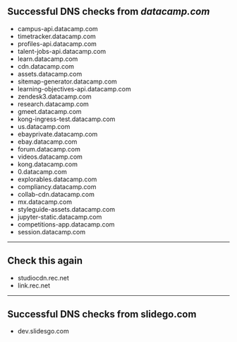 ## Successful DNS checks from _datacamp.com_
- campus-api.datacamp.com
- timetracker.datacamp.com
- profiles-api.datacamp.com
- talent-jobs-api.datacamp.com
- learn.datacamp.com
- cdn.datacamp.com
- assets.datacamp.com
- sitemap-generator.datacamp.com
- learning-objectives-api.datacamp.com
- zendesk3.datacamp.com
- research.datacamp.com
- gmeet.datacamp.com
- kong-ingress-test.datacamp.com
- us.datacamp.com
- ebayprivate.datacamp.com
- ebay.datacamp.com
- forum.datacamp.com
- videos.datacamp.com
- kong.datacamp.com
- 0.datacamp.com
- explorables.datacamp.com
- compliancy.datacamp.com
- collab-cdn.datacamp.com
- mx.datacamp.com
- styleguide-assets.datacamp.com
- jupyter-static.datacamp.com
- competitions-app.datacamp.com
- session.datacamp.com
---
## Check this again
- studiocdn.rec.net
- link.rec.net
---
## Successful DNS checks from slidego.com
- dev.slidesgo.com
